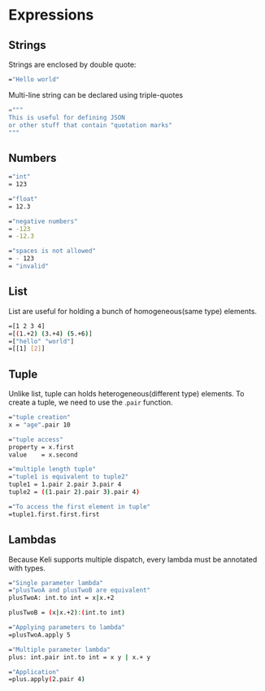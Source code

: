 # Expressions

## Strings

Strings are enclosed by double quote:

```bash
="Hello world"
```

Multi-line string can be declared using triple-quotes

```python
="""
This is useful for defining JSON 
or other stuff that contain "quotation marks"
"""
```

## Numbers

```bash
="int"
= 123

="float"
= 12.3

="negative numbers"
= -123
= -12.3

="spaces is not allowed"
= - 123
= "invalid"
```

## List

List are useful for holding a bunch of homogeneous\(same type\) elements. 

```bash
=[1 2 3 4]
=[(1.+2) (3.+4) (5.+6)]
=["hello" "world"]
=[[1] [2]]
```

## Tuple

Unlike list, tuple can holds heterogeneous\(different type\) elements. To create a tuple, we need to use the .`pair` function.

```bash
="tuple creation"
x = "age".pair 10

="tuple access"
property = x.first
value    = x.second

="multiple length tuple"
="tuple1 is equivalent to tuple2"
tuple1 = 1.pair 2.pair 3.pair 4
tuple2 = ((1.pair 2).pair 3).pair 4)

="To access the first element in tuple"
=tuple1.first.first.first
```

## Lambdas

Because Keli supports multiple dispatch, every lambda must be annotated with types.

```bash
="Single parameter lambda"
="plusTwoA and plusTwoB are equivalent"
plusTwoA: int.to int = x|x.+2

plusTwoB = (x|x.+2):(int.to int)

="Applying parameters to lambda"
=plusTwoA.apply 5

="Multiple parameter lambda"
plus: int.pair int.to int = x y | x.+ y

="Application"
=plus.apply(2.pair 4)
```





